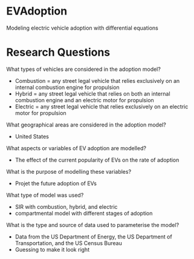 # EVAdoption
Modeling electric vehicle adoption with differential equations

# Research Questions
What types of vehicles are considered in the adoption model?
- Combustion = any street legal vehicle that relies exclusively on an internal combustion engine for propulsion
- Hybrid = any street legal vehicle that relies on both an internal combustion engine and an electric motor for propulsion
- Electric = any street legal vehicle that relies exclusively on an electric motor for propulsion

What geographical areas are considered in the adoption model?
- United States

What aspects or variables of EV adoption are modelled?
- The effect of the current popularity of EVs on the rate of adoption

What is the purpose of modelling these variables?
- Projet the future adoption of EVs

What type of model was used?
- SIR with combustion, hybrid, and electric
- compartmental model with different stages of adoption

What is the type and source of data used to parameterise the model?
- Data from the US Department of Energy, the US Department of Transportation, and the US Census Bureau
- Guessing to make it look right
